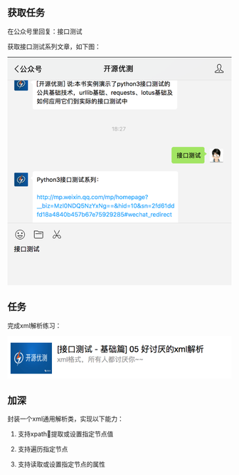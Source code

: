 ## 获取任务

在公众号里回复：接口测试

获取接口测试系列文章，如下图：

![任务](images/three-1.png)

## 任务

完成xml解析练习：

![任务](images/three-xml.png)

## 加深

封装一个xml通用解析类，实现以下能力：

1. 支持xpath提取或设置指定节点值

2. 支持遍历指定节点

3. 支持读取或设置指定节点的属性
